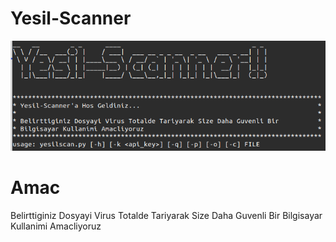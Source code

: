 # Yesil-Scanner

![alt text](https://github.com/MorphyKutay/Yesil-Scanner/blob/main/Screenshot%20from%202021-01-14%2001-35-16.png?raw=true)



# Amac


Belirttiginiz Dosyayi Virus Totalde Tariyarak Size Daha Guvenli Bir Bilgisayar Kullanimi Amacliyoruz
